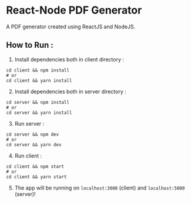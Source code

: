 # React-Node PDF Generator

A PDF generator created using ReactJS and NodeJS. 

## How to Run :
1) Install dependencies both in client directory :
```
cd client && npm install
# or
cd client && yarn install
```
2) Install dependencies both in server directory :
```
cd server && npm install
# or
cd server && yarn install
```
3) Run server :
```
cd server && npm dev
# or
cd server && yarn dev
```
4) Run client :
```
cd client && npm start
# or
cd client && yarn start
```
5) The app will be running on `localhost:3000` (client) and `localhost:5000` (server)!
